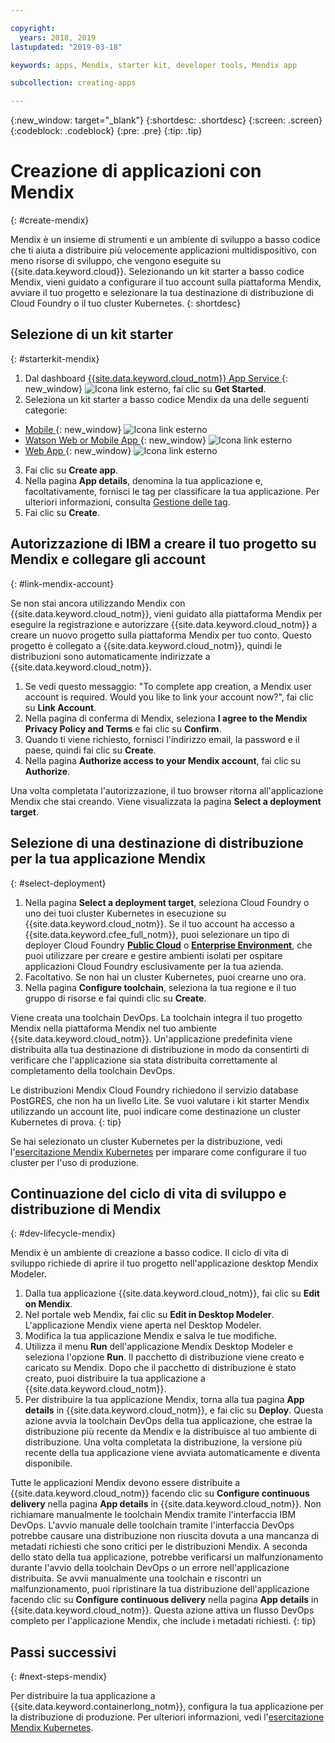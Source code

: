 ```yaml
---

copyright:
  years: 2018, 2019
lastupdated: "2019-03-18"

keywords: apps, Mendix, starter kit, developer tools, Mendix app

subcollection: creating-apps

---
```


{:new_window: target="_blank"}
{:shortdesc: .shortdesc}
{:screen: .screen}
{:codeblock: .codeblock}
{:pre: .pre}
{:tip: .tip}

# Creazione di applicazioni con Mendix
{: #create-mendix}

Mendix è un insieme di strumenti e un ambiente di sviluppo a basso codice che ti aiuta a distribuire più velocemente applicazioni multidispositivo, con meno risorse di sviluppo, che vengono eseguite su {{site.data.keyword.cloud}}. Selezionando un kit starter a basso codice Mendix, vieni guidato a configurare il tuo account sulla piattaforma Mendix, avviare il tuo progetto e selezionare la tua destinazione di distribuzione di Cloud Foundry o il tuo cluster Kubernetes.
{: shortdesc}

## Selezione di un kit starter
{: #starterkit-mendix}

1. Dal dashboard [{{site.data.keyword.cloud_notm}} App Service ](https://{DomainName}/developer/appservice/dashboard){: new_window} ![Icona link esterno](../../icons/launch-glyph.svg "Icona link esterno"), fai clic su **Get Started**.
2. Seleziona un kit starter a basso codice Mendix da una delle seguenti categorie:
  * [Mobile ](https://{DomainName}/developer/appservice/starter-kits/mendix-mobile-app){: new_window} ![Icona link esterno](../../icons/launch-glyph.svg "Icona link esterno")
  * [Watson Web or Mobile App ](https://{DomainName}/developer/appservice/starter-kits/mendix-web-or-mobile-app-with-watson){: new_window} ![Icona link esterno](../../icons/launch-glyph.svg "Icona link esterno")
  * [Web App ](https://{DomainName}/developer/appservice/starter-kits/mendix-web-app){: new_window} ![Icona link esterno](../../icons/launch-glyph.svg "Icona link esterno")
3. Fai clic su **Create app**.
4. Nella pagina **App details**, denomina la tua applicazione e, facoltativamente, fornisci le tag per classificare la tua applicazione. Per ulteriori informazioni, consulta [Gestione delle tag](/docs/resources?topic=resources-tag).
5. Fai clic su **Create**.


## Autorizzazione di IBM a creare il tuo progetto su Mendix e collegare gli account
{: #link-mendix-account}

Se non stai ancora utilizzando Mendix con {{site.data.keyword.cloud_notm}}, vieni guidato alla piattaforma Mendix per eseguire la registrazione e autorizzare {{site.data.keyword.cloud_notm}} a creare un nuovo progetto sulla piattaforma Mendix per tuo conto. Questo progetto è collegato a {{site.data.keyword.cloud_notm}}, quindi le distribuzioni sono automaticamente indirizzate a {{site.data.keyword.cloud_notm}}.

1. Se vedi questo messaggio: "To complete app creation, a Mendix user account is required. Would you like to link your account now?", fai clic su **Link Account**.
2. Nella pagina di conferma di Mendix, seleziona **I agree to the Mendix Privacy Policy and Terms** e fai clic su **Confirm**.
3. Quando ti viene richiesto, fornisci l'indirizzo email, la password e il paese, quindi fai clic su **Create**.
4. Nella pagina **Authorize access to your Mendix account**, fai clic su **Authorize**.

Una volta completata l'autorizzazione, il tuo browser ritorna all'applicazione Mendix che stai creando. Viene visualizzata la pagina **Select a deployment target**.

## Selezione di una destinazione di distribuzione per la tua applicazione Mendix
{: #select-deployment}

1. Nella pagina **Select a deployment target**, seleziona Cloud Foundry o uno dei tuoi cluster Kubernetes in esecuzione su {{site.data.keyword.cloud_notm}}. Se il tuo account ha accesso a {{site.data.keyword.cfee_full_notm}}, puoi selezionare un tipo di deployer Cloud Foundry **[Public Cloud](/docs/cloud-foundry-public?topic=cloud-foundry-public-about-cf)** o **[Enterprise Environment](/docs/cloud-foundry-public?topic=cloud-foundry-public-cfee)**, che puoi utilizzare per creare e gestire ambienti isolati per ospitare applicazioni Cloud Foundry esclusivamente per la tua azienda.
2. Facoltativo. Se non hai un cluster Kubernetes, puoi crearne uno ora.
3. Nella pagina **Configure toolchain**, seleziona la tua regione e il tuo gruppo di risorse e fai quindi clic su **Create**.

Viene creata una toolchain DevOps. La toolchain integra il tuo progetto Mendix nella piattaforma Mendix nel tuo ambiente {{site.data.keyword.cloud_notm}}. Un'applicazione predefinita viene distribuita alla tua destinazione di distribuzione in modo da consentirti di verificare che l'applicazione sia stata distribuita correttamente al completamento della toolchain DevOps.

Le distribuzioni Mendix Cloud Foundry richiedono il servizio database PostGRES, che non ha un livello Lite. Se vuoi valutare i kit starter Mendix utilizzando un account lite, puoi indicare come destinazione un cluster Kubernetes di prova.
{: tip}

Se hai selezionato un cluster Kubernetes per la distribuzione, vedi l'[esercitazione Mendix Kubernetes](/docs/apps/tutorials?topic=creating-apps-deploy-mendix-kube) per imparare come configurare il tuo cluster per l'uso di produzione.


## Continuazione del ciclo di vita di sviluppo e distribuzione di Mendix
{: #dev-lifecycle-mendix}

Mendix è un ambiente di creazione a basso codice. Il ciclo di vita di sviluppo richiede di aprire il tuo progetto nell'applicazione desktop Mendix Modeler.

1. Dalla tua applicazione {{site.data.keyword.cloud_notm}}, fai clic su **Edit on Mendix**.
2. Nel portale web Mendix, fai clic su **Edit in Desktop Modeler**.
  L'applicazione Mendix viene aperta nel Desktop Modeler.
3. Modifica la tua applicazione Mendix e salva le tue modifiche.
4. Utilizza il menu **Run** dell'applicazione Mendix Desktop Modeler e seleziona l'opzione **Run**.
  Il pacchetto di distribuzione viene creato e caricato su Mendix. Dopo che il pacchetto di distribuzione è stato creato, puoi distribuire la tua applicazione a {{site.data.keyword.cloud_notm}}.
5. Per distribuire la tua applicazione Mendix, torna alla tua pagina **App details** in {{site.data.keyword.cloud_notm}}, e fai clic su **Deploy**.
  Questa azione avvia la toolchain DevOps della tua applicazione, che estrae la distribuzione più recente da Mendix e la distribuisce al tuo ambiente di distribuzione. Una volta completata la distribuzione, la versione più recente della tua applicazione viene avviata automaticamente e diventa disponibile.

Tutte le applicazioni Mendix devono essere distribuite a {{site.data.keyword.cloud_notm}} facendo clic su **Configure continuous delivery** nella pagina **App details** in {{site.data.keyword.cloud_notm}}. Non richiamare manualmente le toolchain Mendix tramite l'interfaccia IBM DevOps. L'avvio manuale delle toolchain tramite l'interfaccia DevOps potrebbe causare una distribuzione non riuscita dovuta a una mancanza di metadati richiesti che sono critici per le distribuzioni Mendix. A seconda dello stato della tua applicazione, potrebbe verificarsi un malfunzionamento durante l'avvio della toolchain DevOps o un errore nell'applicazione distribuita. Se avvii manualmente una toolchain e riscontri un malfunzionamento, puoi ripristinare la tua distribuzione dell'applicazione facendo clic su **Configure continuous delivery** nella pagina **App details** in {{site.data.keyword.cloud_notm}}. Questa azione attiva un flusso DevOps completo per l'applicazione Mendix, che include i metadati richiesti.
{: tip}

## Passi successivi 
{: #next-steps-mendix}

Per distribuire la tua applicazione a {{site.data.keyword.containerlong_notm}}, configura la tua applicazione per la distribuzione di produzione. Per ulteriori informazioni, vedi l'[esercitazione Mendix Kubernetes](/docs/apps/tutorials?topic=creating-apps-deploy-mendix-kube). 
